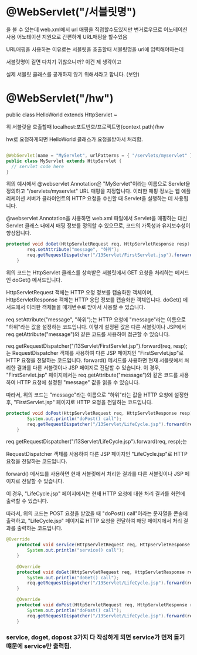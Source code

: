 # @WebServlet("/서블릿명")

을 볼 수 있는데 web.xml에서 url 매핑을 직접할수도있지만 번거로우므로 어노테이션 사용
어노테이션 지원으로 간편하게 URL매핑을 할수있음


URL매핑을 사용하는 이유로는 서블릿을 호출할때 서블릿명을 url에 입력해야하는데

서블릿명이 길면 다치기 귀찮으니까? 이건 제 생각이고

실제 서블릿 클래스를 공개하지 않기 위해서라고 합니다. (보안)

# @WebServlet("/hw") 

public class HelloWorld extends HttpServlet ~ 

위 서블릿을 호출할때 localhost:포트번호/프로젝트명(context path)/hw

hw로 요청하게되면 HelloWorld 클래스가 요청을받아서 처리함.


```java

@WebServlet(name = "MyServlet", urlPatterns = { "/servlets/myservlet" })
public class MyServlet extends HttpServlet {
  // servlet code here
}

```
위의 예시에서 @webservlet Annotation은 "MyServlet"이라는 이름으로 Servlet을 정의하고 "/servlets/myservlet" URL 매핑을 지정합니다. 이러한 매핑 정보는 웹 애플리케이션 서버가 클라이언트의 HTTP 요청을 수신할 때 Servlet을 실행하는 데 사용됩니다.

@webservlet Annotation을 사용하면 web.xml 파일에서 Servlet을 매핑하는 대신 Servlet 클래스 내에서 매핑 정보를 정의할 수 있으므로, 코드의 가독성과 유지보수성이 향상됩니다.





```java
protected void doGet(HttpServletRequest req, HttpServletResponse resp) throws ServletException, IOException {
		req.setAttribute("message", "하위");
		req.getRequestDispatcher("/13Servlet/FirstServlet.jsp").forward(req, resp);
	} 
```

위의 코드는 HttpServlet 클래스를 상속받은 서블릿에서 GET 요청을 처리하는 메서드인 doGet() 메서드입니다.

HttpServletRequest 객체는 HTTP 요청 정보를 캡슐화한 객체이며, HttpServletResponse 객체는 HTTP 응답 정보를 캡슐화한 객체입니다. doGet() 메서드에서 이러한 객체들을 매개변수로 받아서 사용할 수 있습니다.

req.setAttribute("message", "하위");는 HTTP 요청에 "message"라는 이름으로 "하위"라는 값을 설정하는 코드입니다. 이렇게 설정된 값은 다른 서블릿이나 JSP에서 req.getAttribute("message")와 같은 코드를 사용하여 접근할 수 있습니다.

req.getRequestDispatcher("/13Servlet/FirstServlet.jsp").forward(req, resp);는 RequestDispatcher 객체를 사용하여 다른 JSP 페이지인 "FirstServlet.jsp"로 HTTP 요청을 전달하는 코드입니다. forward() 메서드를 사용하면 현재 서블릿에서 처리한 결과를 다른 서블릿이나 JSP 페이지로 전달할 수 있습니다. 이 경우, "FirstServlet.jsp" 페이지에서는 req.getAttribute("message")와 같은 코드를 사용하여 HTTP 요청에 설정된 "message" 값을 읽을 수 있습니다.

따라서, 위의 코드는 "message"라는 이름으로 "하위"라는 값을 HTTP 요청에 설정한 후, "FirstServlet.jsp" 페이지로 HTTP 요청을 전달하는 코드입니다.



```java
protected void doPost(HttpServletRequest req, HttpServletResponse resp) throws ServletException, IOException {
		System.out.println("doPost() call");
		req.getRequestDispatcher("/13Servlet/LifeCycle.jsp").forward(req, resp);
	} 
```
req.getRequestDispatcher("/13Servlet/LifeCycle.jsp").forward(req, resp);는 

RequestDispatcher 객체를 사용하여 다른 JSP 페이지인 "LifeCycle.jsp"로 HTTP 요청을 전달하는 코드입니다. 

forward() 메서드를 사용하면 현재 서블릿에서 처리한 결과를 다른 서블릿이나 JSP 페이지로 전달할 수 있습니다. 

이 경우, "LifeCycle.jsp" 페이지에서는 현재 HTTP 요청에 대한 처리 결과를 화면에 출력할 수 있습니다.

따라서, 위의 코드는 POST 요청을 받았을 때 "doPost() call"이라는 문자열을 콘솔에 출력하고, "LifeCycle.jsp" 페이지로 HTTP 요청을 전달하여 해당 페이지에서 처리 결과를 출력하는 코드입니다.



```java
@Override
	protected void service(HttpServletRequest req, HttpServletResponse resp) throws ServletException, IOException {
		System.out.println("service() call");
	}
	
	@Override
	protected void doGet(HttpServletRequest req, HttpServletResponse resp) throws ServletException, IOException {
		System.out.println("doGet() call");
		req.getRequestDispatcher("/13Servlet/LifeCycle.jsp").forward(req, resp);
	}
	
	@Override
	protected void doPost(HttpServletRequest req, HttpServletResponse resp) throws ServletException, IOException {
		System.out.println("doPost() call");
		req.getRequestDispatcher("/13Servlet/LifeCycle.jsp").forward(req, resp);
	}
```


<h3>service, doget, dopost 3가지 다 작성하게 되면 service가 먼저 돌기 떄문에 service만 출력됨.</h3>